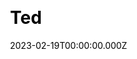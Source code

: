 ---
title: Ted
website: https://www.ted.com/
date: 2023-02-19T00:00:00.000Z
description:
ssg:
  - Nextjs
css:
  - Tailwind
cms:
  - Contentful
category:
  
draft: false
---